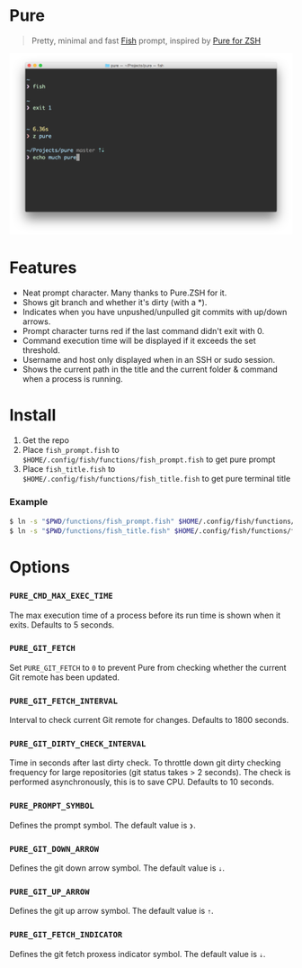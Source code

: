 # Pure

> Pretty, minimal and fast [Fish](http://fishshell.com) prompt, inspired by [Pure for ZSH](https://github.com/sindresorhus/pure)

![](screenshot.png)

# Features
* Neat prompt character. Many thanks to Pure.ZSH for it.
* Shows git branch and whether it's dirty (with a *).
* Indicates when you have unpushed/unpulled git commits with up/down arrows.
* Prompt character turns red if the last command didn't exit with 0.
* Command execution time will be displayed if it exceeds the set threshold.
* Username and host only displayed when in an SSH or sudo session.
* Shows the current path in the title and the current folder & command when a process is running.


# Install
1. Get the repo
2. Place `fish_prompt.fish` to `$HOME/.config/fish/functions/fish_prompt.fish` to get pure prompt
3. Place `fish_title.fish` to `$HOME/.config/fish/functions/fish_title.fish` to get pure terminal title

### Example

```sh
$ ln -s "$PWD/functions/fish_prompt.fish" $HOME/.config/fish/functions/fish_prompt.fish
$ ln -s "$PWD/functions/fish_title.fish" $HOME/.config/fish/functions/fish_title.fish
```

# Options

### `PURE_CMD_MAX_EXEC_TIME`

The max execution time of a process before its run time is shown when it exits. Defaults to 5 seconds.

### `PURE_GIT_FETCH`

Set `PURE_GIT_FETCH` to `0` to prevent Pure from checking whether the current Git remote has been updated.

### `PURE_GIT_FETCH_INTERVAL`

Interval to check current Git remote for changes. Defaults to 1800 seconds.

### `PURE_GIT_DIRTY_CHECK_INTERVAL`

Time in seconds after last dirty check. To throttle down git dirty checking frequency for large repositories (git status takes > 2 seconds). The check is performed asynchronously, this is to save CPU. Defaults to 10 seconds.

### `PURE_PROMPT_SYMBOL`

Defines the prompt symbol. The default value is `❯`.

### `PURE_GIT_DOWN_ARROW`

Defines the git down arrow symbol. The default value is `⇣`.

### `PURE_GIT_UP_ARROW`

Defines the git up arrow symbol. The default value is `⇡`.

### `PURE_GIT_FETCH_INDICATOR`

Defines the git fetch proxess indicator symbol. The default value is `⇣`.
